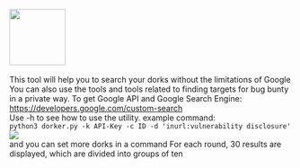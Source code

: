 <img style="width: 100px; height: 100px;" src="http://meentest.net/meentest.png"></br></br>
This tool will help you to search your dorks without the limitations of Google
You can also use the tools and tools related to finding targets for bug bunty in a private way.
To get Google API and Google Search Engine:</br>
https://developers.google.com/custom-search </br>
Use -h to see how to use the utility.
example command:
</br>
```python3 dorker.py -k API-Key -c ID -d 'inurl:vulnerability disclosure'```
</br>
<img src="http://meentest.net/dorker2.gif"></br>
and you can set more dorks in a command
For each round, 30 results are displayed, which are divided into groups of ten
